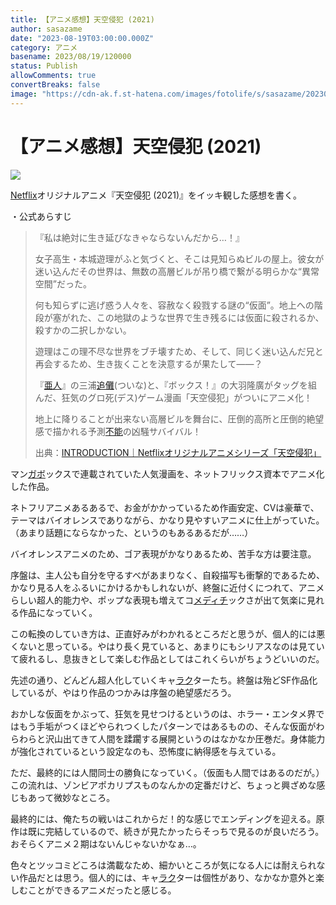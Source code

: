 ```yaml
---
title: 【アニメ感想】天空侵犯 (2021)
author: sasazame
date: "2023-08-19T03:00:00.000Z"
category: アニメ
basename: 2023/08/19/120000
status: Publish
allowComments: true
convertBreaks: false
image: "https://cdn-ak.f.st-hatena.com/images/fotolife/s/sasazame/20230817/20230817180800.png"
---
```

# 【アニメ感想】天空侵犯 (2021)

![](https://cdn-ak.f.st-hatena.com/images/fotolife/s/sasazame/20230817/20230817180800.png)

[Netflix](https://d.hatena.ne.jp/keyword/Netflix)オリジナルアニメ『天空侵犯 (2021)』をイッキ観した感想を書く。

<!-- Extended Body -->

・公式あらすじ

> 『私は絶対に生き延びなきゃならないんだから…！』
> 
> 女子高生・本城遊理がふと気づくと、そこは見知らぬビルの屋上。彼女が迷い込んだその世界は、無数の高層ビルが吊り橋で繋がる明らかな“異常空間”だった。
> 
> 何も知らずに逃げ惑う人々を、容赦なく殺戮する謎の“仮面”。地上への階段が塞がれた、この地獄のような世界で生き残るには仮面に殺されるか、殺すかの二択しかない。
> 
> 遊理はこの理不尽な世界をブチ壊すため、そして、同じく迷い込んだ兄と再会するため、生き抜くことを決意するが果たして――？
> 
> 『[亜人](https://d.hatena.ne.jp/keyword/%B0%A1%BF%CD)』の三浦[追儺](https://d.hatena.ne.jp/keyword/%C4%C9%D1%B5)(ついな)と、『ボックス！』の大羽隆廣がタッグを組んだ、狂気のグロ死(デス)ゲーム漫画「天空侵犯」がついにアニメ化！
> 
> 地上に降りることが出来ない高層ビルを舞台に、圧倒的高所と圧倒的絶望感で描かれる予測[不能](https://d.hatena.ne.jp/keyword/%C9%D4%C7%BD)の凶騒サバイバル！
> 
> 出典：[INTRODUCTION｜Netflixオリジナルアニメシリーズ「天空侵犯」](https://high-rise-invasion.com/introduction/)

マン[ガボ](https://d.hatena.ne.jp/keyword/%A5%AC%A5%DC)ックスで連載されていた人気漫画を、ネットフリックス資本でアニメ化した作品。

ネトフリアニメあるあるで、お金がかかっているため作画安定、CVは豪華で、テーマはバイオレンスでありながら、かなり見やすいアニメに仕上がっていた。（あまり話題にならなかった、というのもあるあるだが……）

バイオレンスアニメのため、ゴア表現がかなりあるため、苦手な方は要注意。

序盤は、主人公も自分を守るすべがあまりなく、自殺描写も衝撃的であるため、かなり見る人をふるいにかけるかもしれないが、終盤に近付くにつれて、アニメらしい超人的能力や、ポップな表現も増えてコ[メディチ](https://d.hatena.ne.jp/keyword/%A5%E1%A5%C7%A5%A3%A5%C1)ックさが出て気楽に見れる作品になっていく。

この転換のしていき方は、正直好みがわかれるところだと思うが、個人的には悪くないと思っている。やはり長く見ていると、あまりにもシリアスなのは見ていて疲れるし、息抜きとして楽しむ作品としてはこれくらいがちょうどいいのだ。

先述の通り、どんどん超人化していくキャ[ラク](https://d.hatena.ne.jp/keyword/%A5%E9%A5%AF)ターたち。終盤は殆どSF作品化しているが、やはり作品のつかみは序盤の絶望感だろう。

おかしな仮面をかぶって、狂気を見せつけるというのは、ホラー・エンタメ界ではもう手垢がつくほどやられつくしたパターンではあるものの、そんな仮面がわらわらと沢山出てきて人間を蹂躙する展開というのはなかなか圧巻だ。身体能力が強化されているという設定なのも、恐怖度に納得感を与えている。

ただ、最終的には人間同士の勝負になっていく。（仮面も人間ではあるのだが。）この流れは、ゾンビアポカリプスものなんかの定番だけど、ちょっと興ざめな感じもあって微妙なところ。

最終的には、俺たちの戦いはこれからだ！的な感じでエンディングを迎える。原作は既に完結しているので、続きが見たかったらそっちで見るのが良いだろう。おそらくアニメ２期はないんじゃないかなぁ…。

色々とツッコミどころは満載なため、細かいところが気になる人には耐えられない作品だとは思う。個人的には、キャ[ラク](https://d.hatena.ne.jp/keyword/%A5%E9%A5%AF)ターは個性があり、なかなか意外と楽しむことができるアニメだったと感じる。